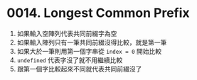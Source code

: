 # 0014. Longest Common Prefix

1. 如果輸入空陣列代表共同前綴字為空
2. 如果輸入陣列只有一筆共同前綴沒得比較，就是第一筆
3. 如果大於一筆則用第一個字串從 `index = 0` 開始比較
4. `undefined` 代表字沒了就不用繼續比較
5. 跟第一個字比較起來不同就代表共同前綴沒了
